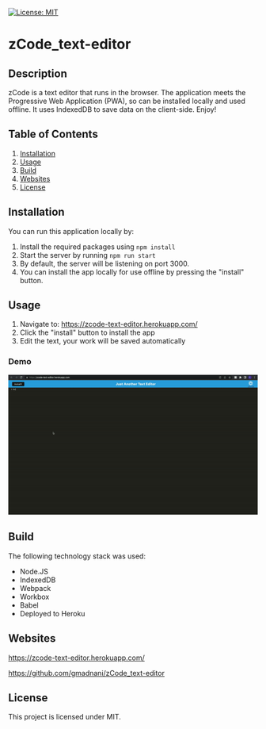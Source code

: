 [![License: MIT](https://img.shields.io/badge/License-MIT-yellow.svg)](https://opensource.org/licenses/MIT)

# zCode_text-editor

## Description

zCode is a text editor that runs in the browser. The application meets the Progressive Web Application (PWA), so can be installed locally and used offline.
It uses IndexedDB to save data on the client-side. Enjoy!

## Table of Contents

1. [Installation](#installation)
2. [Usage](#usage)
3. [Build](#build)
4. [Websites](#websites)
5. [License](#license)

## Installation

You can run this application locally by:

1. Install the required packages using `npm install`
2. Start the server by running `npm run start`
3. By default, the server will be listening on port 3000.
4. You can install the app locally for use offline by pressing the "install" button.

## Usage

1. Navigate to: https://zcode-text-editor.herokuapp.com/
2. Click the "install" button to install the app
3. Edit the text, your work will be saved automatically

### Demo

![Animated screenshot of the application](demo.gif)

## Build

The following technology stack was used:

- Node.JS
- IndexedDB
- Webpack
- Workbox
- Babel
- Deployed to Heroku

## Websites

https://zcode-text-editor.herokuapp.com/

https://github.com/gmadnani/zCode_text-editor


## License

This project is licensed under MIT.